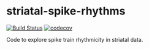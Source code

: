 # striatal-spike-rhythms

[![Build Status](http://129.170.31.30:8080/buildStatus/icon?job=striatal-spike-rhythms)](http://129.170.31.30:8080/job/striatal-spike-rhythms) [![codecov](https://codecov.io/gh/vandermeerlab/striatal-spike-rhythms/branch/master/graph/badge.svg)](https://codecov.io/gh/vandermeerlab/striatal-spike-rhythms)

Code to explore spike train rhythmicity in striatal data.
